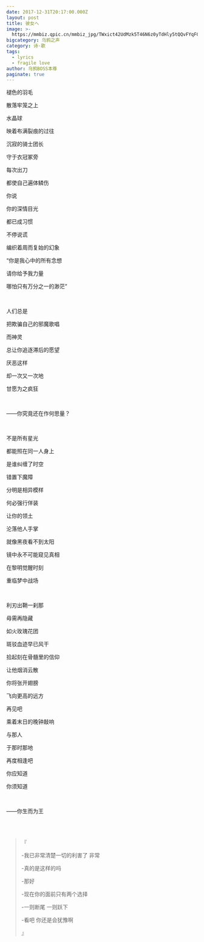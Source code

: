 ```yaml
---
date: 2017-12-31T20:17:00.000Z
layout: post
title: 彼女へ
image: >-
  https://mmbiz.qpic.cn/mmbiz_jpg/TWxict42UdMzk5T46N6z0yTdHly5tQQvFYqFCibq6e9Bpgicic0vxUXfNyhGNs8tKGgKpy2qbCR3UaAmUYZ1F6FwjQ/0?wx_fmt=jpeg
bigcategory: 乌鸦之声
category: 诗·歌
tags:
  - lyrics
  - fragile love
author: 乌鸦BOSS本尊
paginate: true
---
```

褪色的羽毛

散落牢笼之上

水晶球

映着布满裂痕的过往

沉寂的骑士团长

守于衣冠冢旁

每次出刀

都使自己遍体鳞伤

你说

你的深情目光

都已成习惯

不停说谎

编织着周而复始的幻象

“你是我心中的所有念想 

请你给予我力量

哪怕只有万分之一的渺茫”

<br>

人们总是

把欺骗自己的邪魔歌唱

而神灵

总让你追逐滞后的愿望

厌恶这样

却一次又一次地

甘愿为之疯狂

<br>

——你究竟还在作何思量？

<br>

不是所有星光

都能照在同一人身上

是谁纠缠了时空

错置下魔障

分明是相异模样

何必强行佯装

让你的领土

沦落他人手掌

就像黑夜看不到太阳

镜中永不可能窥见真相

在黎明觉醒时刻

重临梦中战场

<br>

利刃出鞘一刹那

毋需再隐藏

如火玫瑰花团

斑驳血迹早已风干

拾起刻在骨髓里的信仰

让他烟消云散

你将张开翅膀

飞向更高的远方

再见吧

乘着末日的晚钟敲响

与那人

于那时那地

再度相逢吧

你应知道

你须知道

<br>

——你生而为王


<br>

<br>


> 『
>
> -我已非常清楚一切的利害了 非常
>
> -真的是这样的吗
>
> -那好
>
> -现在你的面前只有两个选择
>
> -一则断尾 一则跃下
>
> -看吧 你还是会犹豫啊
>
> 』
